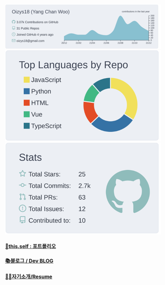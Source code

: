 [![](https://raw.githubusercontent.com/Oizys18/Oizys18/master/profile-summary-card-output/nord_bright/0-profile-details.svg)](https://github.com/vn7n24fzkq/github-profile-summary-cards)
[![](https://raw.githubusercontent.com/Oizys18/Oizys18/master/profile-summary-card-output/nord_bright/1-repos-per-language.svg)](https://github.com/vn7n24fzkq/github-profile-summary-cards) [![](https://raw.githubusercontent.com/Oizys18/Oizys18/master/profile-summary-card-output/nord_bright/3-stats.svg)](https://github.com/vn7n24fzkq/github-profile-summary-cards) 

### [🔭this.self : 포트폴리오](https://oizys18.vercel.app/)

### [📚블로그 / Dev BLOG](https://oizys.tistory.com/)

### [👨‍💼자기소개/Resume](https://programmers.co.kr/pr/oizys18_9403)




<!--
**Oizys18/Oizys18** is a ✨ _special_ ✨ repository because its `README.md` (this file) appears on your GitHub profile.

Here are some ideas to get you started:

- 🔭 I’m currently working on ...
- 🌱 I’m currently learning ...
- 👯 I’m looking to collaborate on ...
- 🤔 I’m looking for help with ...
- 💬 Ask me about ...
- 📫 How to reach me: ...
- 😄 Pronouns: ...
- ⚡ Fun fact: ...
-->
